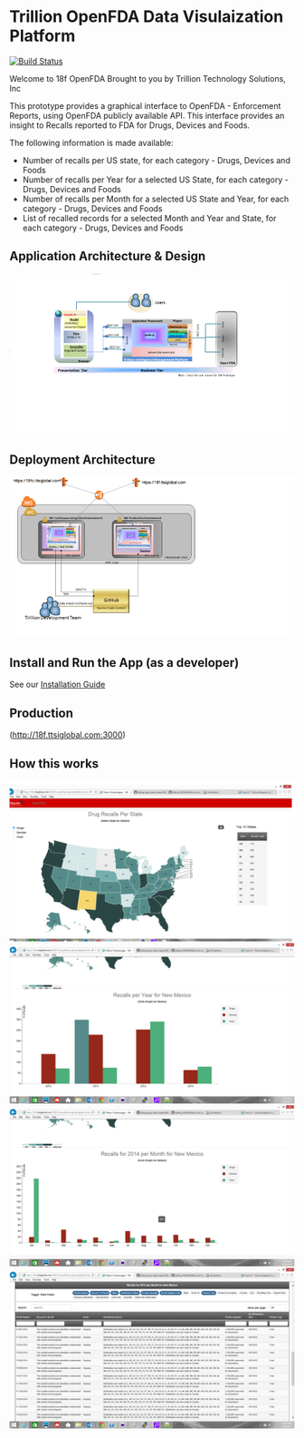 # Trillion OpenFDA Data Visulaization Platform 

[![Build Status](http://ec2-52-5-43-99.compute-1.amazonaws.com:8080/buildStatus/icon?job=18f-openfda)](http://ec2-52-5-43-99.compute-1.amazonaws.com:8080/me/my-views/view/All/job/18f-openfda/)

Welcome to 18f OpenFDA 
Brought to you by Trillion Technology Solutions, Inc 

This prototype provides a graphical interface to OpenFDA - Enforcement Reports, using OpenFDA publicly available API. This interface provides an insight to Recalls reported to FDA for Drugs, Devices and Foods.

The following information is made available: 
* Number of recalls per US state, for each category - Drugs, Devices and Foods
* Number of recalls per Year for a selected US State, for each category - Drugs, Devices and Foods
* Number of recalls per Month for a selected US State and Year, for each category - Drugs, Devices and Foods
* List of recalled records for a selected Month and Year and State, for each category - Drugs, Devices and Foods
 

## Application Architecture & Design 
![Application Archicture](/doc/Architecture.png)

## Deployment Architecture
![Deployment Archicture](/doc/Deployment.png)

## Install and Run the App (as a developer)

See our [Installation Guide](INSTALL.md)



## Production 
(http://18f.ttsiglobal.com:3000)


## How this works
![Number of recalls per US state, for each category - Drugs, Devices and Foods](/doc/Page1.png)
![Number of recalls per Year for a selected US State, for each category - Drugs, Devices and Foods](/doc/page2.png)
![Number of recalls per Month for a selected US State and Year, for each category - Drugs, Devices and Foods](/doc/page3.png)
![List of recalled records for a selected Month and Year and State, for each category  Foods](/doc/page4.png)






